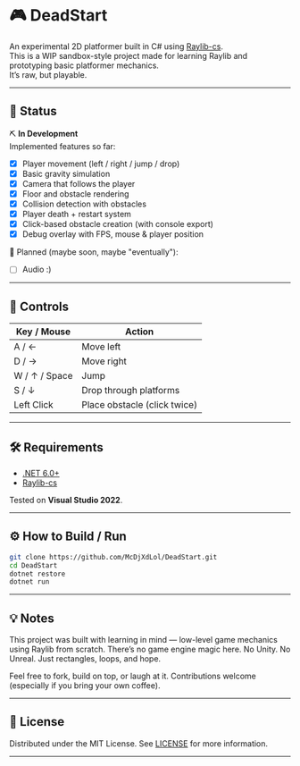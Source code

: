 # 🎮 DeadStart

An experimental 2D platformer built in C# using [Raylib-cs](https://github.com/ChrisDill/Raylib-cs).  
This is a WIP sandbox-style project made for learning Raylib and prototyping basic platformer mechanics.  
It’s raw, but playable.

---

## 🚀 Status

⛏ **In Development**  
Implemented features so far:

- [x] Player movement (left / right / jump / drop)
- [x] Basic gravity simulation
- [x] Camera that follows the player
- [x] Floor and obstacle rendering
- [x] Collision detection with obstacles
- [x] Player death + restart system
- [x] Click-based obstacle creation (with console export)
- [x] Debug overlay with FPS, mouse & player position

🔮 Planned (maybe soon, maybe "eventually"):

- [ ] Audio :)

---

## 🧠 Controls

| Key / Mouse    | Action                             |
|----------------|-------------------------------------|
| A / ←          | Move left                           |
| D / →          | Move right                          |
| W / ↑ / Space  | Jump           |
| S / ↓          | Drop through platforms              |
| Left Click     | Place obstacle (click twice)        |

---

## 🛠️ Requirements

- [.NET 6.0+](https://dotnet.microsoft.com/en-us/download)
- [Raylib-cs](https://www.nuget.org/packages/Raylib-cs)

Tested on **Visual Studio 2022**.

---

## ⚙️ How to Build / Run

```bash
git clone https://github.com/McDjXdLol/DeadStart.git
cd DeadStart
dotnet restore
dotnet run
```

---

## 💡 Notes
This project was built with learning in mind — low-level game mechanics using Raylib from scratch.
There’s no game engine magic here. No Unity. No Unreal. Just rectangles, loops, and hope.

Feel free to fork, build on top, or laugh at it. Contributions welcome (especially if you bring your own coffee).

---

## 📄 License
Distributed under the MIT License. See [LICENSE](LICENSE) for more information.

---
